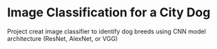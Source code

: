 # Image Classification for a City Dog

Project creat image classifier to identify dog breeds using CNN model architecture (ResNet, AlexNet, or VGG)

